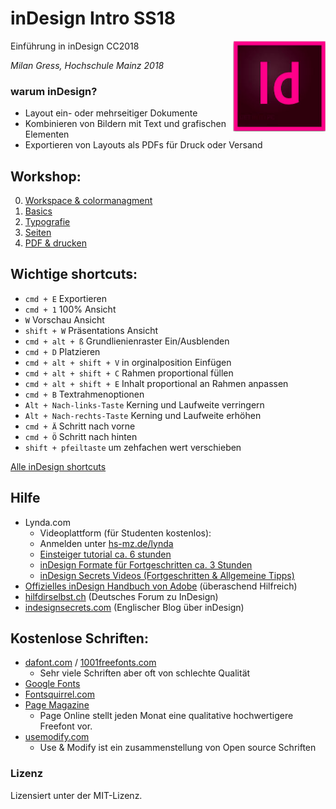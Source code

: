 # inDesign Intro SS18
Einführung in inDesign CC2018
<img align="right" src="indesign_logo.png">

*Milan Gress, Hochschule Mainz 2018*

### warum inDesign?
- Layout ein- oder mehrseitiger Dokumente
- Kombinieren von Bildern mit Text und grafischen Elementen
- Exportieren von Layouts als PDFs für Druck oder Versand

## Workshop:
0. [Workspace & colormanagment](0_intro/intro.md)
1. [Basics](1_basics/basics.md)
2. [Typografie](2_typo/typo.md)
2. [Seiten](3_seiten/seiten.md)
3. [PDF & drucken](4_pdf/pdf.md)


## Wichtige shortcuts:


- `cmd + E` Exportieren
- `cmd + 1` 100% Ansicht
- `W` Vorschau Ansicht
- `shift + W` Präsentations Ansicht
- `cmd + alt + ß` Grundlienienraster Ein/Ausblenden
- `cmd + D` Platzieren
- `cmd + alt + shift + V` in orginalposition Einfügen
- `cmd + alt + shift + C` Rahmen proportional füllen
- `cmd + alt + shift + E` Inhalt proportional an Rahmen anpassen
- `cmd + B` Textrahmenoptionen
- `Alt + Nach-links-Taste` Kerning und Laufweite verringern
- `Alt + Nach-rechts-Taste` Kerning und Laufweite erhöhen
- `cmd + Ä` Schritt nach vorne
- `cmd + Ö` Schritt nach hinten
- `shift + pfeiltaste` um zehfachen wert verschieben

[Alle inDesign shortcuts](https://helpx.adobe.com/de/indesign/using/default-keyboard-shortcuts.html)



## Hilfe
- Lynda.com
  - Videoplattform (für Studenten kostenlos):
  - Anmelden unter [hs-mz.de/lynda](hs-mz.de/lynda)
  - [Einsteiger tutorial ca. 6 stunden](https://www.lynda.com/InDesign-tutorials/Get-started/625911/676204-4.html?org=hs-mainz.de)
  - [inDesign Formate für Fortgeschritten ca. 3 Stunden](https://www.lynda.com/InDesign-tutorials/InDesign-Styles-Depth-Revision/575947-2.html?org=hs-mainz.de)
  - [inDesign Secrets Videos (Fortgeschritten & Allgemeine Tipps)](https://www.lynda.com/InDesign-tutorials/InDesign-Secrets/85324-2.html?org=hs-mainz.de)
- [Offizielles inDesign Handbuch von Adobe](https://helpx.adobe.com/de/indesign/user-guide.html) (überaschend Hilfreich)
- [hilfdirselbst.ch](https://www.hilfdirselbst.ch/foren/Adobe_InDesign_Forum_4.html) (Deutsches Forum zu InDesign)
- [indesignsecrets.com](https://indesignsecrets.com/) (Englischer Blog über inDesign)

## Kostenlose Schriften:
  - [dafont.com](https://www.dafont.com/) / [1001freefonts.com](https://www.1001freefonts.com/)
    - Sehr viele Schriften aber oft von schlechte Qualität
  - [Google Fonts](https://fonts.google.com/)
  - [Fontsquirrel.com](https://www.fontsquirrel.com/)
  - [Page Magazine](https://page-online.de/typografie/freefont-des-monats-uebersicht/)
    - Page Online stellt jeden Monat eine qualitative hochwertigere Freefont vor.
  - [usemodify.com](https://usemodify.com/)
    - Use & Modify ist ein zusammenstellung von Open source Schriften



### Lizenz
Lizensiert unter der MIT-Lizenz.
